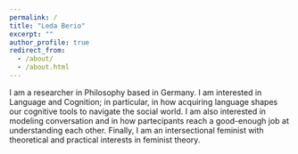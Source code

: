 ```yaml
---
permalink: /
title: "Leda Berio"
excerpt: ""
author_profile: true
redirect_from: 
  - /about/
  - /about.html
---
```

I am a researcher in Philosophy based in Germany. I am interested in Language and Cognition; in particular, in how acquiring language shapes our cognitive tools to navigate the social world. I am also interested in modeling conversation and in how partecipants reach a good-enough job at understanding each other. Finally, I am an intersectional feminist with theoretical and practical interests in feminist theory.


